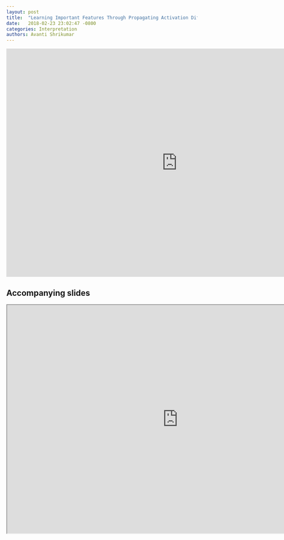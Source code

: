```yaml
---
layout: post
title:  "Learning Important Features Through Propagating Activation Differences"
date:   2018-02-23 23:02:47 -0800
categories: Interpretation
authors: Avanti Shrikumar
---
```

<iframe width="900" height="600" src="https://www.youtube.com/embed/T8AMLwmy_vQ" frameborder="0" allow="accelerometer; autoplay; encrypted-media; gyroscope; picture-in-picture" allowfullscreen></iframe>

## Accompanying slides ##
<iframe src="https://docs.google.com/file/d/0B15F_QN41VQXSXRFMzgtS01UOU0/preview" width="900" height="600"></iframe>
